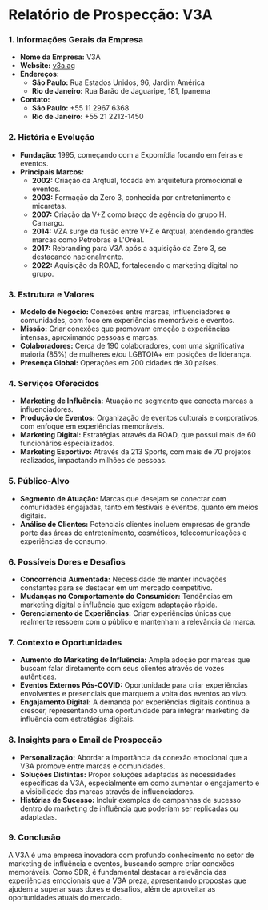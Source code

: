 # Relatório de Prospecção: V3A

### 1. Informações Gerais da Empresa
- **Nome da Empresa:** V3A
- **Website:** [v3a.ag](https://v3a.ag)
- **Endereços:**
  - **São Paulo:** Rua Estados Unidos, 96, Jardim América
  - **Rio de Janeiro:** Rua Barão de Jaguaripe, 181, Ipanema
- **Contato:**
  - **São Paulo:** +55 11 2967 6368
  - **Rio de Janeiro:** +55 21 2212-1450

### 2. História e Evolução
- **Fundação:** 1995, começando com a Expomídia focando em feiras e eventos.
- **Principais Marcos:**
  - **2002:** Criação da Arqtual, focada em arquitetura promocional e eventos.
  - **2003:** Formação da Zero 3, conhecida por entretenimento e micaretas.
  - **2007:** Criação da V+Z como braço de agência do grupo H. Camargo.
  - **2014:** VZA surge da fusão entre V+Z e Arqtual, atendendo grandes marcas como Petrobras e L'Oréal.
  - **2017:** Rebranding para V3A após a aquisição da Zero 3, se destacando nacionalmente.
  - **2022:** Aquisição da ROAD, fortalecendo o marketing digital no grupo.

### 3. Estrutura e Valores
- **Modelo de Negócio:** Conexões entre marcas, influenciadores e comunidades, com foco em experiências memoráveis e eventos.
- **Missão:** Criar conexões que promovam emoção e experiências intensas, aproximando pessoas e marcas.
- **Colaboradores:** Cerca de 190 colaboradores, com uma significativa maioria (85%) de mulheres e/ou LGBTQIA+ em posições de liderança.
- **Presença Global:** Operações em 200 cidades de 30 países.

### 4. Serviços Oferecidos
- **Marketing de Influência:** Atuação no segmento que conecta marcas a influenciadores.
- **Produção de Eventos:** Organização de eventos culturais e corporativos, com enfoque em experiências memoráveis.
- **Marketing Digital:** Estratégias através da ROAD, que possui mais de 60 funcionários especializados.
- **Marketing Esportivo:** Através da 213 Sports, com mais de 70 projetos realizados, impactando milhões de pessoas.

### 5. Público-Alvo
- **Segmento de Atuação:** Marcas que desejam se conectar com comunidades engajadas, tanto em festivais e eventos, quanto em meios digitais.
- **Análise de Clientes:** Potenciais clientes incluem empresas de grande porte das áreas de entretenimento, cosméticos, telecomunicações e experiências de consumo.

### 6. Possíveis Dores e Desafios
- **Concorrência Aumentada:** Necessidade de manter inovações constantes para se destacar em um mercado competitivo.
- **Mudanças no Comportamento do Consumidor:** Tendências em marketing digital e influência que exigem adaptação rápida.
- **Gerenciamento de Experiências:** Criar experiências únicas que realmente ressoem com o público e mantenham a relevância da marca.

### 7. Contexto e Oportunidades
- **Aumento do Marketing de Influência:** Ampla adoção por marcas que buscam falar diretamente com seus clientes através de vozes autênticas.
- **Eventos Externos Pós-COVID:** Oportunidade para criar experiências envolventes e presenciais que marquem a volta dos eventos ao vivo.
- **Engajamento Digital:** A demanda por experiências digitais continua a crescer, representando uma oportunidade para integrar marketing de influência com estratégias digitais.

### 8. Insights para o Email de Prospecção
- **Personalização:** Abordar a importância da conexão emocional que a V3A promove entre marcas e comunidades.
- **Soluções Distintas:** Propor soluções adaptadas às necessidades específicas da V3A, especialmente em como aumentar o engajamento e a visibilidade das marcas através de influenciadores.
- **Histórias de Sucesso:** Incluir exemplos de campanhas de sucesso dentro do marketing de influência que poderiam ser replicadas ou adaptadas.

### 9. Conclusão
A V3A é uma empresa inovadora com profundo conhecimento no setor de marketing de influência e eventos, buscando sempre criar conexões memoráveis. Como SDR, é fundamental destacar a relevância das experiências emocionais que a V3A preza, apresentando propostas que ajudem a superar suas dores e desafios, além de aproveitar as oportunidades atuais do mercado.
